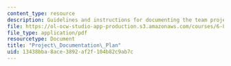 ```yaml
---
content_type: resource
description: Guidelines and instructions for documenting the team project of the course.
file: https://ol-ocw-studio-app-production.s3.amazonaws.com/courses/6-811-principles-and-practice-of-assistive-technology-fall-2014/13438bba8ace3892af2f104b82c9ab7c_MIT6_811F14_ProjectDocum.pdf
file_type: application/pdf
resourcetype: Document
title: "Project\_Documentation\_Plan"
uid: 13438bba-8ace-3892-af2f-104b82c9ab7c
---
```

